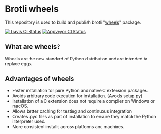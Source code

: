 # Brotli wheels

This repository is used to build and publish brotli "[wheels](https://pythonwheels.com/)" package.

[![Travis CI Status](https://travis-ci.org/google/brotli-wheels.svg?branch=master)](https://travis-ci.org/google/brotli-wheels)
[![Appveyor CI Status](https://ci.appveyor.com/api/projects/status/github/google/brotli-wheels?branch=master&svg=true)](https://ci.appveyor.com/project/szabadka/brotli-wheels)

## What are wheels?
Wheels are the new standard of Python distribution and are intended to replace eggs. 

## Advantages of wheels
 - Faster installation for pure Python and native C extension packages.
 - Avoids arbitrary code execution for installation. (Avoids setup.py)
 - Installation of a C extension does not require a compiler on Windows or macOS.
 - Allows better caching for testing and continuous integration.
 - Creates .pyc files as part of installation to ensure they match the Python interpreter used.
 - More consistent installs across platforms and machines.

